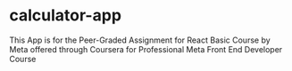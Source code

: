 # calculator-app
This App is for the Peer-Graded Assignment for React Basic Course by Meta offered through Coursera for Professional Meta Front End Developer Course
